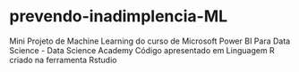 # prevendo-inadimplencia-ML
Mini Projeto de Machine Learning do curso de Microsoft Power BI Para Data Science - Data Science Academy
Código apresentado em Linguagem R criado na ferramenta Rstudio
